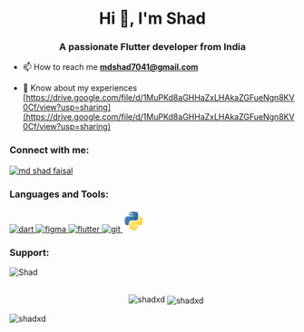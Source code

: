 <h1 align="center">Hi 👋, I'm Shad</h1>
<h3 align="center">A passionate Flutter developer from India</h3>

- 📫 How to reach me **mdshad7041@gmail.com**

- 📄 Know about my experiences [https://drive.google.com/file/d/1MuPKd8aGHHaZxLHAkaZGFueNgn8KV0Cf/view?usp=sharing](https://drive.google.com/file/d/1MuPKd8aGHHaZxLHAkaZGFueNgn8KV0Cf/view?usp=sharing)

<h3 align="left">Connect with me:</h3>
<p align="left">
<a href="https://linkedin.com/in/md shad faisal" target="blank"><img align="center" src="https://raw.githubusercontent.com/rahuldkjain/github-profile-readme-generator/master/src/images/icons/Social/linked-in-alt.svg" alt="md shad faisal" height="30" width="40" /></a>
</p>

<h3 align="left">Languages and Tools:</h3>
<p align="left"> <a href="https://dart.dev" target="_blank" rel="noreferrer"> <img src="https://www.vectorlogo.zone/logos/dartlang/dartlang-icon.svg" alt="dart" width="40" height="40"/> </a> <a href="https://www.figma.com/" target="_blank" rel="noreferrer"> <img src="https://www.vectorlogo.zone/logos/figma/figma-icon.svg" alt="figma" width="40" height="40"/> </a> <a href="https://flutter.dev" target="_blank" rel="noreferrer"> <img src="https://www.vectorlogo.zone/logos/flutterio/flutterio-icon.svg" alt="flutter" width="40" height="40"/> </a> <a href="https://git-scm.com/" target="_blank" rel="noreferrer"> <img src="https://www.vectorlogo.zone/logos/git-scm/git-scm-icon.svg" alt="git" width="40" height="40"/> </a> <a href="https://www.python.org" target="_blank" rel="noreferrer"> <img src="https://raw.githubusercontent.com/devicons/devicon/master/icons/python/python-original.svg" alt="python" width="40" height="40"/> </a> </p>

<h3 align="left">Support:</h3>
<p><a href="https://www.buymeacoffee.com/Shad"> <img align="left" src="https://cdn.buymeacoffee.com/buttons/v2/default-yellow.png" height="50" width="210" alt="Shad" /></a></p><br><br>

<p><img align="left" src="https://github-readme-stats.vercel.app/api/top-langs?username=shadxd&show_icons=true&locale=en&layout=compact" alt="shadxd" /></p>

<p>&nbsp;<img align="center" src="https://github-readme-stats.vercel.app/api?username=shadxd&show_icons=true&locale=en" alt="shadxd" /></p>

<p><img align="center" src="https://github-readme-streak-stats.herokuapp.com/?user=shadxd&" alt="shadxd" /></p>
